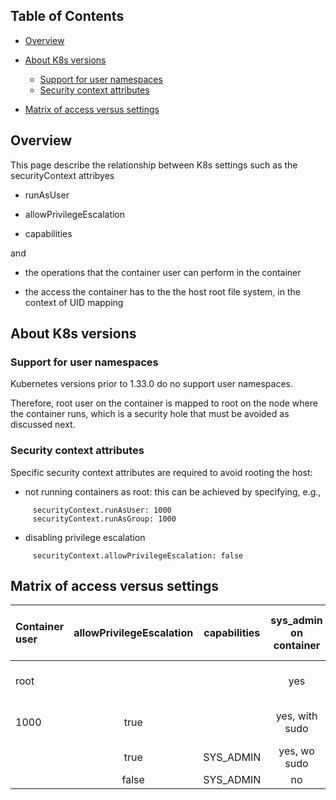 
## Table of Contents

- [Overview](#p1)

- [About K8s versions](#p2)
  - [Support for user namespaces](#p21)
  - [Security context attributes](#p22)


- [Matrix of access versus settings](#p3)



<a name="p1" id="p1"></a>
## Overview


This page describe the relationship between K8s settings such as the
securityContext attribyes

- runAsUser

- allowPrivilegeEscalation

- capabilities


and

- the operations that the container user can perform in the container

- the access the container has to the the host root file system, in the context of UID mapping




<a name="p2" id="p2"></a>
## About K8s versions

<a name="p21" id="p21"></a>
### Support for user namespaces

Kubernetes versions prior to 1.33.0 do no support user namespaces.

Therefore, root user on the container is mapped to root on the
node where the container runs, which is a security hole that
must be avoided as discussed next.




<a name="p22" id="p22"></a>
### Security context attributes

Specific security context attributes are required to avoid rooting the host:

- not running containers as root: this can be achieved
  by specifying, e.g.,
```
     securityContext.runAsUser: 1000 
     securityContext.runAsGroup: 1000
```

- disabling privilege escalation
```
     securityContext.allowPrivilegeEscalation: false 
```



<a name="p3" id="p3"></a>
## Matrix of access versus settings


| Container user |allowPrivilegeEscalation|  capabilities  | sys_admin on container | access to host root FS | 
| :--------- | :--------------------: | :------------: | :------------: | :-------------: |
| root       |                        |                |    yes         | yes, if no UID map |
| 1000       |     true               |                | yes, with sudo | yes, if no UID map |
|            |     true               |  SYS_ADMIN     | yes, wo sudo   |   no, wo sudo   |
|            |     false              |  SYS_ADMIN     |    no          |      no        |

